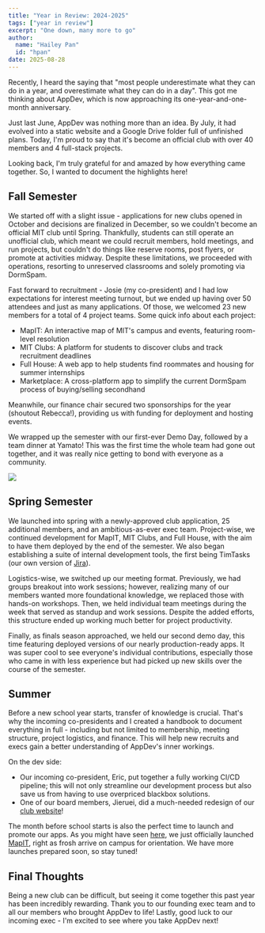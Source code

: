 ```yaml
---
title: "Year in Review: 2024-2025"
tags: ["year in review"]
excerpt: "One down, many more to go"
author:
  name: "Hailey Pan"
  id: "hpan"
date: 2025-08-28
---
```


Recently, I heard the saying that "most people underestimate what they can do in a year, and overestimate what they can do in a day". This got me thinking about AppDev, which is now approaching its one-year-and-one-month anniversary.

Just last June, AppDev was nothing more than an idea. By July, it had evolved into a static website and a Google Drive folder full of unfinished plans. Today, I'm proud to say that it's become an official club with over 40 members and 4 full-stack projects.

Looking back, I'm truly grateful for and amazed by how everything came together. So, I wanted to document the highlights here!

## Fall Semester

We started off with a slight issue - applications for new clubs opened in October and decisions are finalized in December, so we couldn't become an official MIT club until Spring. Thankfully, students can still operate an unofficial club, which meant we could recruit members, hold meetings, and run projects, but couldn't do things like reserve rooms, post flyers, or promote at activities midway. Despite these limitations, we proceeded with operations, resorting to unreserved classrooms and solely promoting via DormSpam.

Fast forward to recruitment - Josie (my co-president) and I had low expectations for interest meeting turnout, but we ended up having over 50 attendees and just as many applications. Of those, we welcomed 23 new members for a total of 4 project teams. Some quick info about each project:

- MapIT: An interactive map of MIT's campus and events, featuring room-level resolution
- MIT Clubs: A platform for students to discover clubs and track recruitment deadlines
- Full House: A web app to help students find roommates and housing for summer internships
- Marketplace: A cross-platform app to simplify the current DormSpam process of buying/selling secondhand

Meanwhile, our finance chair secured two sponsorships for the year (shoutout Rebecca!), providing us with funding for deployment and hosting events.

We wrapped up the semester with our first-ever Demo Day, followed by a team dinner at Yamato! This was the first time the whole team had gone out together, and it was really nice getting to bond with everyone as a community.

![](https://github.com/user-attachments/assets/eee00215-68b3-48bd-b1bc-dee328c0b121)

## Spring Semester

We launched into spring with a newly-approved club application, 25 additional members, and an ambitious-as-ever exec team. Project-wise, we continued development for MapIT, MIT Clubs, and Full House, with the aim to have them deployed by the end of the semester. We also began establishing a suite of internal development tools, the first being TimTasks (our own version of [Jira](https://www.atlassian.com/software/jira)).

Logistics-wise, we switched up our meeting format. Previously, we had groups breakout into work sessions; however, realizing many of our members wanted more foundational knowledge, we replaced those with hands-on workshops. Then, we held individual team meetings during the week that served as standup and work sessions. Despite the added efforts, this structure ended up working much better for project productivity.

Finally, as finals season approached, we held our second demo day, this time featuring deployed versions of our nearly production-ready apps. It was super cool to see everyone's individual contributions, especially those who came in with less experience but had picked up new skills over the course of the semester.

## Summer

Before a new school year starts, transfer of knowledge is crucial. That's why the incoming co-presidents and I created a handbook to document everything in full - including but not limited to membership, meeting structure, project logistics, and finance. This will help new recruits and execs gain a better understanding of AppDev's inner workings.

On the dev side:

- Our incoming co-president, Eric, put together a fully working CI/CD pipeline; this will not only streamline our development process but also save us from having to use overpriced blackbox solutions.
- One of our board members, Jieruei, did a much-needed redesign of our [club website](https://www.mitappdev.com/)!

The month before school starts is also the perfect time to launch and promote our apps. As you might have seen [here](https://appdev-blog.vercel.app/posts/mapit-launch), we just officially launched [MapIT](https://mitmapit.org), right as frosh arrive on campus for orientation. We have more launches prepared soon, so stay tuned!

## Final Thoughts

Being a new club can be difficult, but seeing it come together this past year has been incredibly rewarding. Thank you to our founding exec team and to all our members who brought AppDev to life! Lastly, good luck to our incoming exec - I'm excited to see where you take AppDev next!

